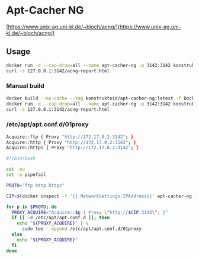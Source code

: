 # Apt-Cacher NG

[https://www.unix-ag.uni-kl.de/~bloch/acng/](https://www.unix-ag.uni-kl.de/~bloch/acng/)

## Usage

```sh
docker run -d --cap-drop=all --name apt-cacher-ng -p 3142:3142 konstruktoid/apt-cacher-ng VerboseLog=1 Debug=7 ForeGround=1 PassThroughPattern=.*
curl -s 127.0.0.1:3142/acng-report.html
```

### Manual build

```sh
docker build --no-cache --tag konstruktoid/apt-cacher-ng:latest -f Dockerfile .
docker run -d --cap-drop=all --name apt-cacher-ng -p 3142:3142 konstruktoid/apt-cacher-ng VerboseLog=1 Debug=7 ForeGround=1 PassThroughPattern=.*
curl -s 127.0.0.1:3142/acng-report.html
```

### /etc/apt/apt.conf.d/01proxy

```sh
Acquire::ftp { Proxy "http://172.17.0.2:3142"; }
Acquire::http { Proxy "http://172.17.0.2:3142"; }
Acquire::https { Proxy "http://172.17.0.2:3142"; }
```

```sh
#!/bin/bash

set -eu
set -o pipefail

PROTO="ftp http https"

CIP=$(docker inspect -f '{{.NetworkSettings.IPAddress}}' apt-cacher-ng)

for p in $PROTO; do
  PROXY_ACQUIRE="Acquire::$p { Proxy \"http://$CIP:3142\"; }"
  if [[ -d /etc/apt/apt.conf.d ]]; then
    echo "${PROXY_ACQUIRE}" | \
      sudo tee --append /etc/apt/apt.conf.d/01proxy
  else
    echo "${PROXY_ACQUIRE}"
  fi
done
```
